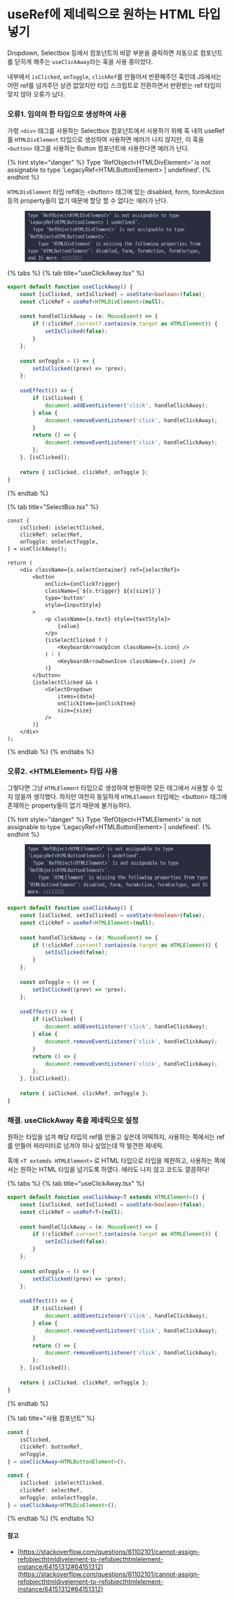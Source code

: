 # useRef에 제네릭으로 원하는 HTML 타입 넣기



Dropdown, Selectbox 등에서 컴포넌트의 바깥 부분을 클릭하면 자동으로 컴포넌트를 닫히게 해주는 `useClickAway`라는 훅을 사용 중이었다.

내부에서 `isClicked`, `onToggle`, `clickRef`를 만들어서 반환해주던 훅인데 JS에서는 어떤 ref를 넘겨주던 상관 없었지만 타입 스크립트로 전환하면서 반환받는 ref 타입이 맞지 않아 오류가 났다.



### 오류1. 임의의 한 타입으로 생성하여 사용

가령 `<div>` 태그를 사용하는 Selectbox 컴포넌트에서 사용하기 위해 훅 내의 useRef를 `HTMLDivElement` 타입으로 생성하여 사용하면 에러가 나지 않지만, 이 훅을 `<button>` 태그를 사용하는 Button 컴포넌트에 사용한다면 에러가 난다.&#x20;

{% hint style="danger" %}
Type 'RefObject\<HTMLDivElement>' is not assignable to type 'LegacyRef\<HTMLButtonElement> | undefined'.
{% endhint %}

`HTMLDivElement` 타입 ref에는 \<button> 태그에 있는 disabled, form, formAction 등의 property들이 없기 때문에 할당 할 수 없다는 에러가 난다.

<figure><img src="../.gitbook/assets/image (2) (1) (1).png" alt=""><figcaption></figcaption></figure>

{% tabs %}
{% tab title="useClickAway.tsx" %}
```typescript
export default function useClickAway() {
    const [isClicked, setIsClicked] = useState<boolean>(false);
    const clickRef = useRef<HTMLDivElement>(null);

    const handleClickAway = (e: MouseEvent) => {
        if (!clickRef.current?.contains(e.target as HTMLElement)) {
            setIsClicked(false);
        }
    };

    const onToggle = () => {
        setIsClicked((prev) => !prev);
    };

    useEffect(() => {
        if (isClicked) {
            document.addEventListener('click', handleClickAway);
        } else {
            document.removeEventListener('click', handleClickAway);
        }
        return () => {
            document.removeEventListener('click', handleClickAway);
        };
    }, [isClicked]);

    return { isClicked, clickRef, onToggle };
}
```
{% endtab %}

{% tab title="SelectBox.tsx" %}
```tsx
const {
    isClicked: isSelectClicked,
    clickRef: selectRef,
    onToggle: onSelectToggle,
} = useClickAway();

return (
    <div className={s.selectContainer} ref={selectRef}>
        <button
            onClick={onClickTrigger}
            className={`${s.trigger} ${s[size]}`}
            type='button'
            style={inputStyle}
        >
            <p className={s.text} style={textStyle}>
                {value}
            </p>
            {isSelectClicked ? (
                <KeyboardArrowUpIcon className={s.icon} />
            ) : (
                <KeyboardArrowDownIcon className={s.icon} />
            )}
        </button>
        {isSelectClicked && (
            <SelectDropdown
                items={data}
                onClickItem={onClickItem}
                size={size}
            />
        )}
    </div>
);
```
{% endtab %}
{% endtabs %}



### 오류2. \<HTMLElement> 타입 사용

그렇다면 그냥 `HTMLElement` 타입으로 생성하여 반환하면 모든 태그에서 사용할 수 있지 않을까 생각했다. 하지만 여전히 동일하게 `HTMLElement` 타입에는 \<button> 태그에 존재하는 property들이 없기 때문에 불가능하다.

{% hint style="danger" %}
Type 'RefObject\<HTMLElement>' is not assignable to type 'LegacyRef\<HTMLButtonElement> | undefined'.
{% endhint %}

<figure><img src="../.gitbook/assets/image (1) (1) (1) (1).png" alt=""><figcaption></figcaption></figure>

```typescript
export default function useClickAway() {
    const [isClicked, setIsClicked] = useState<boolean>(false);
    const clickRef = useRef<HTMLElement>(null);

    const handleClickAway = (e: MouseEvent) => {
        if (!clickRef.current?.contains(e.target as HTMLElement)) {
            setIsClicked(false);
        }
    };

    const onToggle = () => {
        setIsClicked((prev) => !prev);
    };

    useEffect(() => {
        if (isClicked) {
            document.addEventListener('click', handleClickAway);
        } else {
            document.removeEventListener('click', handleClickAway);
        }
        return () => {
            document.removeEventListener('click', handleClickAway);
        };
    }, [isClicked]);

    return { isClicked, clickRef, onToggle };
}
```



### 해결. useClickAway 훅을 제네릭으로 설정

원하는 타입을 넘겨 해당 타입의 ref를 만들고 싶은데 어떡하지, 사용하는 쪽에서는 ref를 만들어 파라미터로 넘겨야 하나 싶었는데 딱 발견한  제네릭.

훅에 `<T extemds HTMLElement>` 로 HTML 타입으로 타입을 제한하고, 사용하는 쪽에서는 원하는 HTML 타입을 넘기도록 하였다. 에러도 나지 않고 코드도 깔끔하다!

{% tabs %}
{% tab title="useClickAway.tsx" %}
```typescript
export default function useClickAway<T extends HTMLElement>() {
    const [isClicked, setIsClicked] = useState<boolean>(false);
    const clickRef = useRef<T>(null);

    const handleClickAway = (e: MouseEvent) => {
        if (!clickRef.current?.contains(e.target as HTMLElement)) {
            setIsClicked(false);
        }
    };

    const onToggle = () => {
        setIsClicked((prev) => !prev);
    };

    useEffect(() => {
        if (isClicked) {
            document.addEventListener('click', handleClickAway);
        } else {
            document.removeEventListener('click', handleClickAway);
        }
        return () => {
            document.removeEventListener('click', handleClickAway);
        };
    }, [isClicked]);

    return { isClicked, clickRef, onToggle };
}
```
{% endtab %}

{% tab title="사용 컴포넌트" %}
```typescript
const {
    isClicked,
    clickRef: buttonRef,
    onToggle,
} = useClickAway<HTMLButtonElement>();
```

```typescript
const {
    isClicked: isSelectClicked,
    clickRef: selectRef,
    onToggle: onSelectToggle,
} = useClickAway<HTMLDivElement>();
```
{% endtab %}
{% endtabs %}



#### 참고

* [https://stackoverflow.com/questions/61102101/cannot-assign-refobjecthtmldivelement-to-refobjecthtmlelement-instance/64151312#64151312](https://stackoverflow.com/questions/61102101/cannot-assign-refobjecthtmldivelement-to-refobjecthtmlelement-instance/64151312#64151312)

